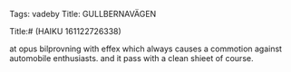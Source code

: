 Tags: vadeby
Title: GULLBERNAVÄGEN
  
Title:# (HAIKU 161122726338)
  
 at opus bilprovning with effex which always causes a commotion against automobile enthusiasts. and it pass with a clean shieet of course.